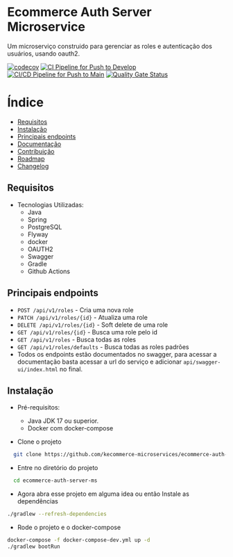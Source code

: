 
# Ecommerce Auth Server Microservice

Um microserviço construido para gerenciar as roles e autenticação dos usuários,
usando oauth2.

[![codecov](https://codecov.io/gh/kecommerce-microservices/ecommerce-auth-server-ms/branch/develop/graph/badge.svg?token=Suo3KSpMBW)](https://codecov.io/gh/kecommerce-microservices/ecommerce-auth-server-ms)
[![CI Pipeline for Push to Develop](https://github.com/kecommerce-microservices/ecommerce-auth-server-ms/actions/workflows/ci-push-develop.yml/badge.svg?branch=develop)](https://github.com/kecommerce-microservices/ecommerce-auth-server-ms/actions/workflows/ci-push-develop.yml)
[![CI/CD Pipeline for Push to Main](https://github.com/kecommerce-microservices/ecommerce-auth-server-ms/actions/workflows/ci-cd-push-main.yml/badge.svg?branch=main)](https://github.com/kecommerce-microservices/ecommerce-auth-server-ms/actions/workflows/ci-cd-push-main.yml)
[![Quality Gate Status](https://sonarcloud.io/api/project_badges/measure?project=kecommerce-microservices_ecommerce-auth-server-ms&metric=alert_status)](https://sonarcloud.io/summary/new_code?id=kecommerce-microservices_ecommerce-auth-server-ms)

# Índice

- [Requisitos](#requisitos)
- [Instalação](#instalação)
- [Principais endpoints](#principais-endpoints)
- [Documentação](docs/documentation.md)
- [Contribuição](docs/CONTRIBUTING.md)
- [Roadmap](docs/roadmap.md)
- [Changelog](docs/changelog.md)

## Requisitos

- Tecnologias Utilizadas:
  - Java
  - Spring
  - PostgreSQL
  - Flyway
  - docker
  - OAUTH2
  - Swagger
  - Gradle
  - Github Actions

## Principais endpoints

- `POST /api/v1/roles` - Cria uma nova role
- `PATCH /api/v1/roles/{id}` - Atualiza uma role
- `DELETE /api/v1/roles/{id}` - Soft delete de uma role
- `GET /api/v1/roles/{id}` - Busca uma role pelo id
- `GET /api/v1/roles` - Busca todas as roles
- `GET /api/v1/roles/defaults` - Busca todas as roles padrões
- Todos os endpoints estão documentados no swagger, para acessar a documentação basta acessar a url do serviço e adicionar `api/swagger-ui/index.html` no final.

## Instalação

- Pré-requisitos:
    - Java JDK 17 ou superior.
    - Docker com docker-compose

- Clone o projeto
```bash
  git clone https://github.com/kecommerce-microservices/ecommerce-auth-server-ms.git
```

- Entre no diretório do projeto
```bash
  cd ecommerce-auth-server-ms
```

- Agora abra esse projeto em alguma idea ou então Instale as dependências
```bash
./gradlew --refresh-dependencies
```

- Rode o projeto e o docker-compose
```bash
docker-compose -f docker-compose-dev.yml up -d
./gradlew bootRun
```